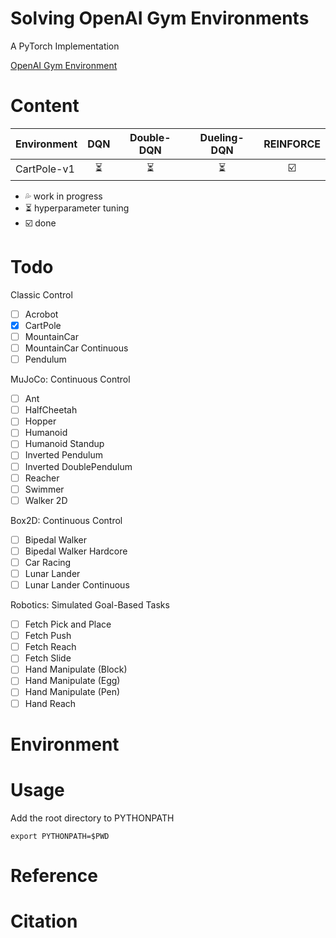 # Solving OpenAI Gym Environments
A PyTorch Implementation

[OpenAI Gym Environment](https://gym.openai.com/envs "OpenAI Gym Environment Homepage")



# Content

|Environment|DQN|Double-DQN|Dueling-DQN|REINFORCE|
|---|:-:|:-:|:-:|:-:|
|CartPole-v1|:hourglass_flowing_sand:|:hourglass_flowing_sand:|:hourglass_flowing_sand:|:ballot_box_with_check:|

- :sweat_drops: work in progress
- :hourglass_flowing_sand: hyperparameter tuning
- :ballot_box_with_check: done

# Todo
Classic Control
- [ ] Acrobot
- [x] CartPole
- [ ] MountainCar
- [ ] MountainCar Continuous
- [ ] Pendulum

MuJoCo: Continuous Control
- [ ] Ant
- [ ] HalfCheetah
- [ ] Hopper
- [ ] Humanoid
- [ ] Humanoid Standup
- [ ] Inverted Pendulum
- [ ] Inverted DoublePendulum
- [ ] Reacher
- [ ] Swimmer
- [ ] Walker 2D

Box2D: Continuous Control
- [ ] Bipedal Walker
- [ ] Bipedal Walker Hardcore
- [ ] Car Racing
- [ ] Lunar Lander
- [ ] Lunar Lander Continuous

Robotics: Simulated Goal-Based Tasks
- [ ] Fetch Pick and Place
- [ ] Fetch Push
- [ ] Fetch Reach
- [ ] Fetch Slide
- [ ] Hand Manipulate (Block)
- [ ] Hand Manipulate (Egg)
- [ ] Hand Manipulate (Pen)
- [ ] Hand Reach

# Environment

# Usage
Add the root directory to PYTHONPATH
```
export PYTHONPATH=$PWD
```

# Reference

# Citation


